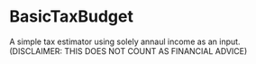 # BasicTaxBudget
A simple tax estimator using solely annaul income as an input. (DISCLAIMER: THIS DOES NOT COUNT AS FINANCIAL ADVICE)
